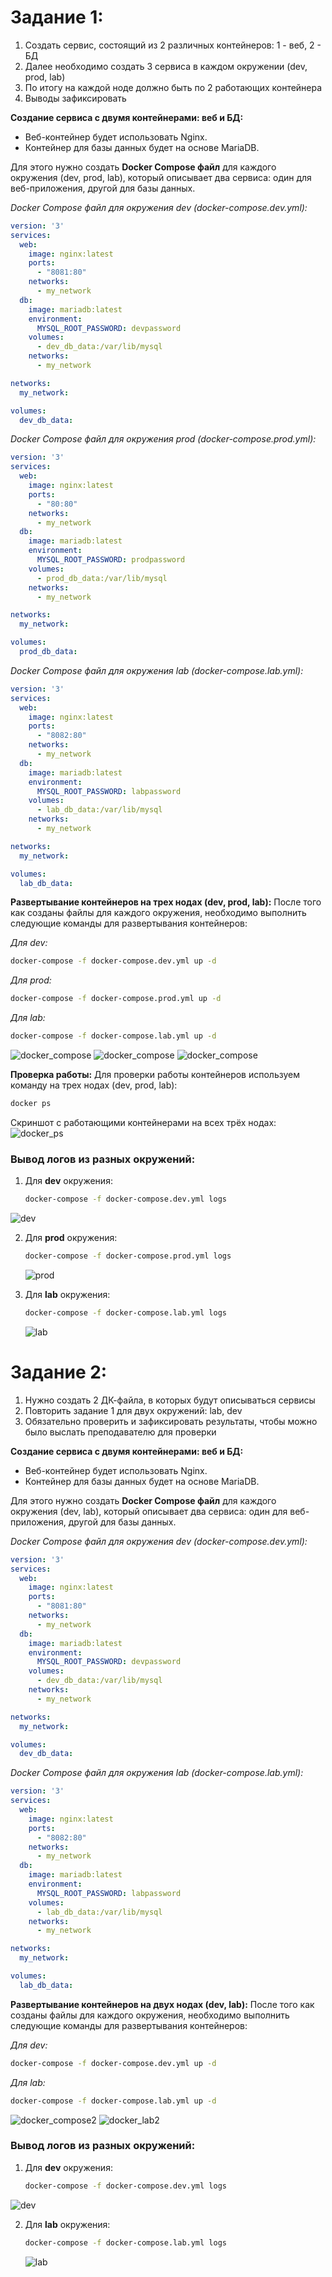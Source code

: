 # Задание 1:
1) Создать сервис, состоящий из 2 различных контейнеров: 1 - веб, 2 - БД
2) Далее необходимо создать 3 сервиса в каждом окружении (dev, prod, lab)
3) По итогу на каждой ноде должно быть по 2 работающих контейнера
4) Выводы зафиксировать

**Создание сервиса с двумя контейнерами: веб и БД:**
   - Веб-контейнер будет использовать Nginx.
   - Контейнер для базы данных будет на основе MariaDB.

   Для этого нужно создать **Docker Compose файл** для каждого окружения (dev, prod, lab), который описывает два сервиса: один для веб-приложения, другой для базы данных.

*Docker Compose файл для окружения dev (docker-compose.dev.yml):*
```yaml
version: '3'
services:
  web:
    image: nginx:latest
    ports:
      - "8081:80"
    networks:
      - my_network
  db:
    image: mariadb:latest
    environment:
      MYSQL_ROOT_PASSWORD: devpassword
    volumes:
      - dev_db_data:/var/lib/mysql
    networks:
      - my_network

networks:
  my_network:

volumes:
  dev_db_data:
```

*Docker Compose файл для окружения prod (docker-compose.prod.yml):*
```yaml
version: '3'
services:
  web:
    image: nginx:latest
    ports:
      - "80:80"
    networks:
      - my_network
  db:
    image: mariadb:latest
    environment:
      MYSQL_ROOT_PASSWORD: prodpassword
    volumes:
      - prod_db_data:/var/lib/mysql
    networks:
      - my_network

networks:
  my_network:

volumes:
  prod_db_data:
```

*Docker Compose файл для окружения lab (docker-compose.lab.yml):*
```yaml
version: '3'
services:
  web:
    image: nginx:latest
    ports:
      - "8082:80"
    networks:
      - my_network
  db:
    image: mariadb:latest
    environment:
      MYSQL_ROOT_PASSWORD: labpassword
    volumes:
      - lab_db_data:/var/lib/mysql
    networks:
      - my_network

networks:
  my_network:

volumes:
  lab_db_data:
```

**Развертывание контейнеров на трех нодах (dev, prod, lab):**
   После того как созданы файлы для каждого окружения, необходимо выполнить следующие команды для развертывания контейнеров:

*Для dev:*
```bash
docker-compose -f docker-compose.dev.yml up -d
```

*Для prod:*
```bash
docker-compose -f docker-compose.prod.yml up -d
```

*Для lab:*
```bash
docker-compose -f docker-compose.lab.yml up -d
```

![docker_compose](docker_compose1.png)
![docker_compose](docker_compose2.png)
![docker_compose](docker_compose3.png)

**Проверка работы:**
   Для проверки работы контейнеров используем команду на трех нодах (dev, prod, lab):

```bash
docker ps
```
Скриншот с работающими контейнерами на всех трёх нодах:
![docker_ps](docker_ps.png)

### Вывод логов из разных окружений:
1. Для **dev** окружения:
   ```bash
   docker-compose -f docker-compose.dev.yml logs
   ```
![dev](dev.png)

2. Для **prod** окружения:
   ```bash
   docker-compose -f docker-compose.prod.yml logs
   ```
   ![prod](prod.png)

3. Для **lab** окружения:
   ```bash
   docker-compose -f docker-compose.lab.yml logs
   ```
   ![lab](lab.png)


# Задание 2:
1) Нужно создать 2 ДК-файла, в которых будут описываться сервисы
2) Повторить задание 1 для двух окружений: lab, dev
3) Обязательно проверить и зафиксировать результаты, чтобы можно было выслать преподавателю для проверки

**Создание сервиса с двумя контейнерами: веб и БД:**
   - Веб-контейнер будет использовать Nginx.
   - Контейнер для базы данных будет на основе MariaDB.

   Для этого нужно создать **Docker Compose файл** для каждого окружения (dev, lab), который описывает два сервиса: один для веб-приложения, другой для базы данных.

*Docker Compose файл для окружения dev (docker-compose.dev.yml):*
```yaml
version: '3'
services:
  web:
    image: nginx:latest
    ports:
      - "8081:80"
    networks:
      - my_network
  db:
    image: mariadb:latest
    environment:
      MYSQL_ROOT_PASSWORD: devpassword
    volumes:
      - dev_db_data:/var/lib/mysql
    networks:
      - my_network

networks:
  my_network:

volumes:
  dev_db_data:
```

*Docker Compose файл для окружения lab (docker-compose.lab.yml):*
```yaml
version: '3'
services:
  web:
    image: nginx:latest
    ports:
      - "8082:80"
    networks:
      - my_network
  db:
    image: mariadb:latest
    environment:
      MYSQL_ROOT_PASSWORD: labpassword
    volumes:
      - lab_db_data:/var/lib/mysql
    networks:
      - my_network

networks:
  my_network:

volumes:
  lab_db_data:
```

**Развертывание контейнеров на двух нодах (dev, lab):**
   После того как созданы файлы для каждого окружения, необходимо выполнить следующие команды для развертывания контейнеров:

*Для dev:*
```bash
docker-compose -f docker-compose.dev.yml up -d
```

*Для lab:*
```bash
docker-compose -f docker-compose.lab.yml up -d
```

![docker_compose2](docker_compose_2.png)
![docker_lab2](docker_lab_2.png)


### Вывод логов из разных окружений:
1. Для **dev** окружения:
   ```bash
   docker-compose -f docker-compose.dev.yml logs
   ```
![dev](dev2.png)

2. Для **lab** окружения:
   ```bash
   docker-compose -f docker-compose.lab.yml logs
   ```
   ![lab](lab2.png)

